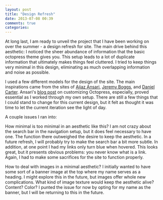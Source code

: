 ```yaml
---
layout: post
title: "Design Refresh"
date: 2013-07-08 00:39
comments: true
categories:
---
```

At long last, I am ready to unveil the project that I have been working on over the summer - a design refresh for site. The main drive behind this aesthetic: I noticed the sheer abundance of information that the basic octopress theme gives you. This setup leads to a lot of duplicate information that ultimately makes things feel cluttered. I tried to keep things very minimal in this design, eliminating as much overlapping information and noise as possible.

I used a few different models for the design of the site. The main inspirations came from the sites of <a href="aijazansari.com/">Aijaz Ansari</a>, <a href="http://jeremyboggs.net/">Jeremy Boggs</a>, and <a href="http://inletters.com/">Daniel Carter</a>. Ansari's <a href="http://aijazansari.com/2012/08/27/how-to-customize-octopress-theme/">blog post</a> on customizing Octopress, especially, proved essential as I worked through my own setup. There are still a few things that I could stand to change for this current design, but it felt as thought it was time to let the current iteration see the light of day. 

A couple issues I ran into:

How minimal is too minimal in an aesthetic like this? I am not crazy about the search bar in the navigation setup, but it does feel necessary to have one. The function there outweighed the desire to keep the aesthetic. In a future refresh, I will probably try to make the search bar a bit more subtle. In addition, at one point I had my links only turn blue when hovered. This looks great, but it presents obvious problems: you never know what is a link. Again, I had to make some sacrifices for the site to function properly.

How to deal with images in a minimal aesthetic? I initially wanted to have some sort of a banner image at the top where my name serves as a heading. I might explore this in the future, but images offer whole new complications. What kind of image texture would keep the aesthetic alive? Content? Color? I punted the issue for now by opting for my name as the banner, but I will be returning to this in the future.
